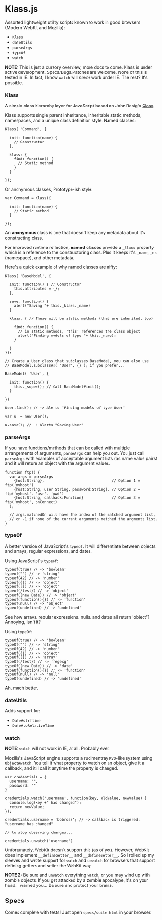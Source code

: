 # Klass.js

Assorted lightweight utility scripts known to work in good browsers (Modern WebKit and Mozilla):

* `Klass`
* `dateUtils`
* `parseArgs`
* `typeOf`
* `watch`

**NOTE:** This is just a cursory overview, more docs to come. Klass is under active development. Specs/Bugs/Patches are welcome. None of this is tested in IE. In fact, I know `watch` will *never* work under IE. The rest? It's possible.


### Klass


A simple class hierarchy layer for JavaScript based on John Resig's [Class][1]. 

Klass supports single parent inheritance, inheritable static methods, namespaces, and a unique class definition style. Named classes:

    Klass( 'Command', {
      
      init: function(name) {
        // Constructor
      },
      
      klass: {
        find: function() {
          // Static method
        }
      }
      
    });

Or anonymous classes, Prototype-ish style: 

    var Command = Klass({
    
      init: function(name) {
        // Static method
      }
    
    });

An **anonymous** class is one that doesn't keep any metadata about it's constructing class.

For improved runtime reflection, **named** classes provide a `_klass` property which is a reference to the constructoring class. Plus it keeps it's `_name`, `_ns` (namespace), and other metadata.

Here's a quick example of why named classes are nifty:

    Klass( 'BaseModel', {
  
      init: function() { // Constructor
        this.attributes = {};
      },
  
      save: function() {
        alert("Saving "+ this._klass._name)
      }
  
      klass: { // These will be static methods (that are inherited, too)
    
        find: function() {
          // in static methods, 'this' references the class object
          alert("Finding models of type "+ this._name); 
        }
    
      }
    });

    // Create a User class that subclasses BaseModel, you can also use
    // BaseModel.subclassAs( "User", {} ); if you prefer...

    BaseModel( 'User', {
  
      init: function() {
        this._super(); // Call BaseModel#init();
      }
  
    })

    User.find(); // -> Alerts "Finding models of type User"

    var u  = new User();

    u.save(); // -> Alerts "Saving User"

### parseArgs

If you have functions/methods that can be called with multiple arrangements of arguments, `parseArgs` can help you out. You just call `parseArgs` with examples of acceptable argument lists (as name value pairs) and it will return an object with the argument values.

    function ftp() {
      var args = parseArgs(
        {host:String},                               // Option 1 = ftp('myhost')
        {host:String, user:String, password:String}, // Option 2 = ftp('myhost', 'usr', 'pwd')
        {host:String, callback:Function}             // Option 3 = ftp('myhost', onConnect)
      );
  
      // args.matchedOn will have the index of the matched argument list, 
      // or -1 if none of the current arguments matched the argments list.
    }

### typeOf

A better version of JavaScript's `typeof`. It will differentiate between objects and arrays, regular expressions, and dates.

Using JavaScript's `typeof`:

    typeof(true) // -> 'boolean'
    typeof("") // -> 'string'
    typeof(42) // -> 'number'
    typeof({}) // -> 'object'
    typeof([]) // -> 'object'
    typeof(/test/) // -> 'object'
    typeof((new Date)) // -> 'object'
    typeof(function(){}) // -> 'function'
    typeof(null) // -> 'object'
    typeof(undefined) // -> 'undefined'
    
See how arrays, regular expressions, nulls, and dates all return 'object'? Annoying, isn't it?

Using `typeOf`:

    typeOf(true) // -> 'boolean'
    typeOf("") // -> 'string'
    typeOf(42) // -> 'number'
    typeOf({}) // -> 'object'
    typeOf([]) // -> 'array'
    typeOf(/test/) // -> 'regexg'
    typeOf((new Date)) // -> 'date'
    typeOf(function(){}) // -> 'function'
    typeOf(null) // -> 'null'
    typeOf(undefined) // -> 'undefined'

Ah, much better.

### dateUtils

Adds support for:

* `Date#strftime`
* `Date#toRelativeTime`


### watch

**NOTE:** `watch` will not work in IE, at all. Probably ever.

Mozilla's JavaScript engine supports a rudimentray `KVO`-like system using `Object#watch`. You tell it what property to watch on an object, give it a callback, and it'll call it anytime the property is changed.

    var credentials = {
      username: "",
      password: ""
    }

    credentials.watch('username', function(key, oldValue, newValue) {
      console.log(key +" has changed");
      return newValue;
    });

    credentials.username = 'bobross'; // -> callback is triggered: "username has changed"

    // to stop observing changes...

    credentials.unwatch('username')

Unfortunately, WebKit doesn't support this (as of yet). However, WebKit does implement `__defineGetter__` and `__defineSetter__`. So I rolled up my sleeves and wrote support for `watch` and `unwatch` for browsers that support defining getters and setter the WebKit way.

**NOTE 2:** Be sure and `unwatch` everything `watch`, or you may wind up with zombie objects. If you get attacked by a zombie apocalype, it's on your head. I warned you... Be sure and protect your brains.


## Specs

Comes complete with tests! Just open `specs/suite.html` in your browser.



  [1]: http://ejohn.org/blog/simple-javascript-inheritance